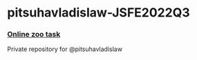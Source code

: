 # pitsuhavladislaw-JSFE2022Q3

### [**Online zoo task**](/Online-zoo/main/index.html)
Private repository for @pitsuhavladislaw
